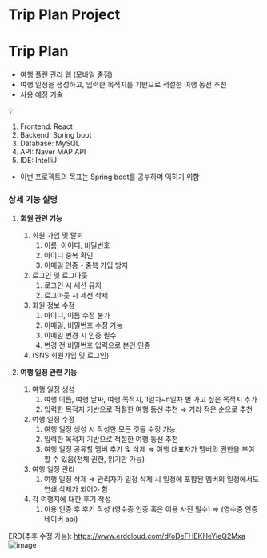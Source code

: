 # Trip Plan Project

# Trip Plan

- 여행 플랜 관리 웹 (모바일 중점)
- 여행 일정을 생성하고, 입력한 목적지를 기반으로 적절한 여행 동선 추천
- 사용 예정 기술

<aside>
💡

1. Frontend: React
2. Backend: Spring boot
3. Database: MySQL
4. API: Naver MAP API
5. IDE: IntelliJ
</aside>

- 이번 프로젝트의 목표는 Spring boot를 공부하며 익히기 위함

### 상세 기능 설명

1. **회원 관련 기능**
    1. 회원 가입 및 탈퇴
        1. 이름, 아이디, 비밀번호
        2. 아이디 중복 확인
        3. 이메일 인증 - 중복 가입 방지
    2. 로그인 및 로그아웃
        1. 로그인 시 세션 유지
        2. 로그아웃 시 세션 삭제
    3. 회원 정보 수정
        1. 아이디, 이름 수정 불가
        2. 이메일, 비밀번호 수정 가능
        3. 이메일 변경 시 인증 필수
        4. 변경 전 비밀번호 입력으로 본인 인증
    4. (SNS 회원가입 및 로그인)
  
2. **여행 일정 관련 기능**
    1. 여행 일정 생성
        1. 여행 이름, 여행 날짜, 여행 목적지, 1일차~n일차 별 가고 싶은 목적지 추가
        2. 입력한 목적지 기반으로 적절한 여행 동선 추천
            ⇒ 거리 적은 순으로 추천
    2. 여행 일정 수정
        1. 여행 일정 생성 시 작성한 모든 것들 수정 가능
        2. 입력한 목적지 기반으로 적절한 여행 동선 추천
        3. 여행 일정 공유할 멤버 추가 및 삭제
            ⇒ 여행 대표자가 멤버의 권한을 부여할 수 있음(전체 권한, 읽기만 가능)     
    3. 여행 일정 관리
        1. 여행 일정 삭제 
        ⇒ 관리자가 일정 삭제 시 일정에 포함된 멤버의 일정에서도 연쇄 삭제가 되어야 함
    4. 각 여행지에 대한 후기 작성
        1. 이용 인증 후 후기 작성 (영수증 인증 혹은 이용 사진 필수)
        ⇒ (영수증 인증 네이버 api)
        

ERD(추후 수정 가능): https://www.erdcloud.com/d/oDeFHEKHeYieQ2Mxa
![image](https://github.com/user-attachments/assets/2e7e967e-0370-426c-b1c7-0165d0ab95df)

  
